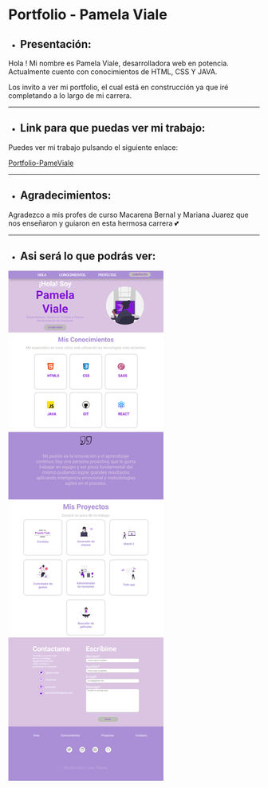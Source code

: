 
# Portfolio - Pamela Viale

 * ## Presentación:
Hola ! Mi nombre es Pamela Viale,  desarrolladora web en potencia. Actualmente cuento con conocimientos de HTML, CSS Y JAVA. 

Los invito a ver mi portfolio, el cual está en construcción ya que iré completando a lo largo de mi carrera.

*****

* ## Link para que puedas ver mi trabajo: 

Puedes ver mi trabajo pulsando el siguiente enlace:
 
<a href="https://pamelaviale.github.io/mi-portfolio/">Portfolio-PameViale</a>


*****

* ## Agradecimientos: 
Agradezco a mis profes de curso Macarena Bernal y Mariana Juarez que nos enseñaron y guiaron en esta hermosa carrera 💕

*****

* ## Asi será lo que podrás ver:

![texto imagen](assets/captura-web.png)